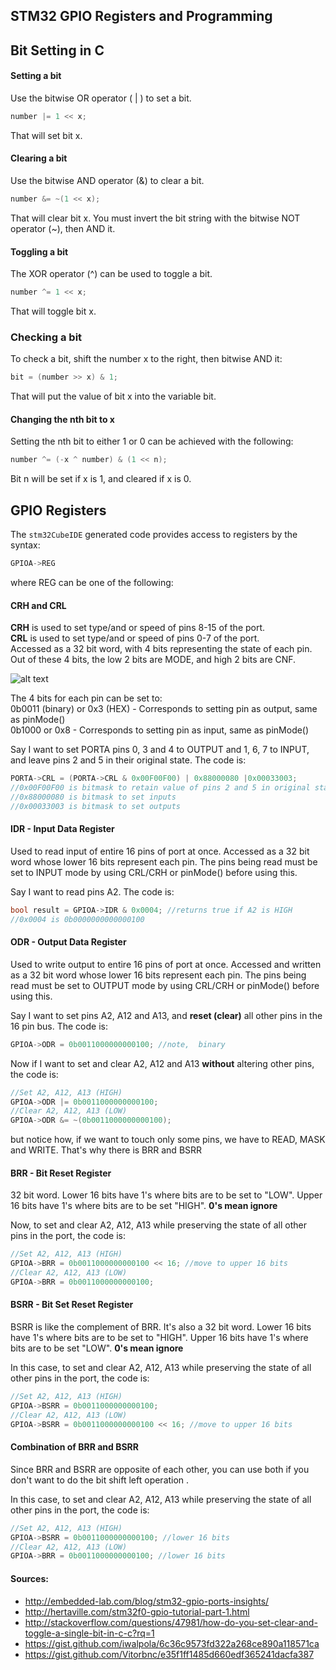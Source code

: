 ## STM32 GPIO Registers and Programming


## Bit Setting in C

#### Setting a bit

Use the bitwise OR operator ( | ) to set a bit.
``` c
number |= 1 << x;
```
That will set bit x.

#### Clearing a bit

Use the bitwise AND operator (&) to clear a bit.
``` c
number &= ~(1 << x);
```
That will clear bit x. You must invert the bit string with the bitwise NOT operator (~), then AND it.

#### Toggling a bit

The XOR operator (^) can be used to toggle a bit.<br>
``` c
number ^= 1 << x;
```
That will toggle bit x.

### Checking a bit

To check a bit, shift the number x to the right, then bitwise AND it:
``` c
bit = (number >> x) & 1;
```
That will put the value of bit x into the variable bit.

#### Changing the nth bit to x

Setting the nth bit to either 1 or 0 can be achieved with the following:

```c
number ^= (-x ^ number) & (1 << n);
```
Bit n will be set if x is 1, and cleared if x is 0.


## GPIO Registers

The `stm32CubeIDE` generated code provides access to registers by the syntax:

```cpp
GPIOA->REG
```
where REG can be one of the following:

#### CRH and CRL

**CRH** is used to set type/and or speed of pins 8-15 of the port. <br>
**CRL** is used to set type/and or speed of pins 0-7 of the port. <br>
Accessed as a 32 bit word, with 4 bits representing the state of each pin. Out of these 4 bits, the low 2 bits are MODE, and high 2 bits are CNF.

![alt text](http://i.imgur.com/3cAnuq0.png "Logo Title Text 1")

The 4 bits for each pin can be set to:  
0b0011 (binary) or 0x3 (HEX) - Corresponds to setting pin as output, same as pinMode()  
0b1000  or 0x8 - Corresponds to setting pin as input, same as pinMode()

Say I want to set PORTA pins 0, 3 and 4 to OUTPUT and 1, 6, 7 to INPUT, and leave pins 2 and 5 in their original state. The code is:
```cpp
PORTA->CRL = (PORTA->CRL & 0x00F00F00) | 0x88000080 |0x00033003;
//0x00F00F00 is bitmask to retain value of pins 2 and 5 in original state
//0x88000080 is bitmask to set inputs
//0x00033003 is bitmask to set outputs
```

#### IDR - Input Data Register
Used to read input of entire 16 pins of port at once. Accessed as a 32 bit word whose lower 16 bits represent each pin.
The pins being read must be set to INPUT mode by using CRL/CRH or pinMode() before using this.

Say I want to read pins A2. The code is:
```cpp
bool result = GPIOA->IDR & 0x0004; //returns true if A2 is HIGH
//0x0004 is 0b0000000000000100
```

#### ODR - Output Data Register
Used to write output to entire 16 pins of port at once. Accessed and written as a 32 bit word whose lower 16 bits represent each pin.
The pins being read must be set to OUTPUT mode by using CRL/CRH or pinMode() before using this.

Say I want to set pins A2, A12 and A13, and **reset (clear)** all other pins in the 16 pin bus. The code is:
```cpp
GPIOA->ODR = 0b0011000000000100; //note,  binary
```

Now if I want to set and clear A2, A12 and A13 **without** altering other pins, the code is:

```cpp
//Set A2, A12, A13 (HIGH)
GPIOA->ODR |= 0b0011000000000100;
//Clear A2, A12, A13 (LOW)
GPIOA->ODR &= ~(0b0011000000000100);
```

but notice how, if we want to touch only some pins, we have to READ, MASK and WRITE. That's why there is BRR and BSRR

#### BRR - Bit Reset Register
32 bit word. Lower 16 bits have 1's where bits are to be set to "LOW". Upper 16 bits have 1's where bits are to be set "HIGH".
**0's mean ignore**

Now, to set and clear A2, A12, A13 while preserving the state of all other pins in the port, the code is:

```cpp
//Set A2, A12, A13 (HIGH)
GPIOA->BRR = 0b0011000000000100 << 16; //move to upper 16 bits
//Clear A2, A12, A13 (LOW)
GPIOA->BRR = 0b0011000000000100;
```

#### BSRR - Bit Set Reset Register

BSRR is like the complement of BRR. It's also a 32 bit word. Lower 16 bits have 1's where bits are to be set to "HIGH". Upper 16 bits have 1's where bits are to be set "LOW".
**0's mean ignore**

In this case, to set and clear A2, A12, A13 while preserving the state of all other pins in the port, the code is:

```cpp
//Set A2, A12, A13 (HIGH)
GPIOA->BSRR = 0b0011000000000100;
//Clear A2, A12, A13 (LOW)
GPIOA->BSRR = 0b0011000000000100 << 16; //move to upper 16 bits
```

#### Combination of BRR and BSRR

Since BRR and BSRR are opposite of each other, you can use both if you don't want to do the bit shift left operation .

In this case, to set and clear A2, A12, A13 while preserving the state of all other pins in the port, the code is:

```cpp
//Set A2, A12, A13 (HIGH)
GPIOA->BSRR = 0b0011000000000100; //lower 16 bits
//Clear A2, A12, A13 (LOW)
GPIOA->BRR = 0b0011000000000100; //lower 16 bits
```

#### Sources:  
* http://embedded-lab.com/blog/stm32-gpio-ports-insights/  
* http://hertaville.com/stm32f0-gpio-tutorial-part-1.html
* http://stackoverflow.com/questions/47981/how-do-you-set-clear-and-toggle-a-single-bit-in-c-c?rq=1
* https://gist.github.com/iwalpola/6c36c9573fd322a268ce890a118571ca
* https://gist.github.com/Vitorbnc/e35f1ff1485d660edf365241dacfa387